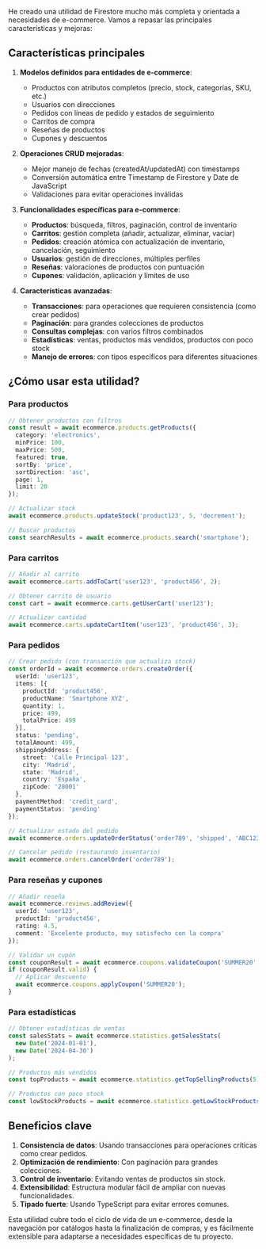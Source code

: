 He creado una utilidad de Firestore mucho más completa y orientada a necesidades de e-commerce. Vamos a repasar las principales características y mejoras:

## Características principales

1. **Modelos definidos para entidades de e-commerce**:
   - Productos con atributos completos (precio, stock, categorías, SKU, etc.)
   - Usuarios con direcciones
   - Pedidos con líneas de pedido y estados de seguimiento
   - Carritos de compra
   - Reseñas de productos
   - Cupones y descuentos

2. **Operaciones CRUD mejoradas**:
   - Mejor manejo de fechas (createdAt/updatedAt) con timestamps
   - Conversión automática entre Timestamp de Firestore y Date de JavaScript
   - Validaciones para evitar operaciones inválidas

3. **Funcionalidades específicas para e-commerce**:
   - **Productos**: búsqueda, filtros, paginación, control de inventario
   - **Carritos**: gestión completa (añadir, actualizar, eliminar, vaciar)
   - **Pedidos**: creación atómica con actualización de inventario, cancelación, seguimiento
   - **Usuarios**: gestión de direcciones, múltiples perfiles
   - **Reseñas**: valoraciones de productos con puntuación
   - **Cupones**: validación, aplicación y límites de uso

4. **Características avanzadas**:
   - **Transacciones**: para operaciones que requieren consistencia (como crear pedidos)
   - **Paginación**: para grandes colecciones de productos
   - **Consultas complejas**: con varios filtros combinados
   - **Estadísticas**: ventas, productos más vendidos, productos con poco stock
   - **Manejo de errores**: con tipos específicos para diferentes situaciones

## ¿Cómo usar esta utilidad?

### Para productos

```typescript
// Obtener productos con filtros
const result = await ecommerce.products.getProducts({
  category: 'electronics',
  minPrice: 100,
  maxPrice: 500,
  featured: true,
  sortBy: 'price',
  sortDirection: 'asc',
  page: 1,
  limit: 20
});

// Actualizar stock
await ecommerce.products.updateStock('product123', 5, 'decrement');

// Buscar productos
const searchResults = await ecommerce.products.search('smartphone');
```

### Para carritos

```typescript
// Añadir al carrito
await ecommerce.carts.addToCart('user123', 'product456', 2);

// Obtener carrito de usuario
const cart = await ecommerce.carts.getUserCart('user123');

// Actualizar cantidad
await ecommerce.carts.updateCartItem('user123', 'product456', 3);
```

### Para pedidos

```typescript
// Crear pedido (con transacción que actualiza stock)
const orderId = await ecommerce.orders.createOrder({
  userId: 'user123',
  items: [{
    productId: 'product456',
    productName: 'Smartphone XYZ',
    quantity: 1,
    price: 499,
    totalPrice: 499
  }],
  status: 'pending',
  totalAmount: 499,
  shippingAddress: {
    street: 'Calle Principal 123',
    city: 'Madrid',
    state: 'Madrid',
    country: 'España',
    zipCode: '28001'
  },
  paymentMethod: 'credit_card',
  paymentStatus: 'pending'
});

// Actualizar estado del pedido
await ecommerce.orders.updateOrderStatus('order789', 'shipped', 'ABC123456');

// Cancelar pedido (restaurando inventario)
await ecommerce.orders.cancelOrder('order789');
```

### Para reseñas y cupones

```typescript
// Añadir reseña
await ecommerce.reviews.addReview({
  userId: 'user123',
  productId: 'product456',
  rating: 4.5,
  comment: 'Excelente producto, muy satisfecho con la compra'
});

// Validar un cupón
const couponResult = await ecommerce.coupons.validateCoupon('SUMMER20', 150);
if (couponResult.valid) {
  // Aplicar descuento
  await ecommerce.coupons.applyCoupon('SUMMER20');
}
```

### Para estadísticas

```typescript
// Obtener estadísticas de ventas
const salesStats = await ecommerce.statistics.getSalesStats(
  new Date('2024-01-01'),
  new Date('2024-04-30')
);

// Productos más vendidos
const topProducts = await ecommerce.statistics.getTopSellingProducts(5);

// Productos con poco stock
const lowStockProducts = await ecommerce.statistics.getLowStockProducts(10);
```

## Beneficios clave

1. **Consistencia de datos**: Usando transacciones para operaciones críticas como crear pedidos.
2. **Optimización de rendimiento**: Con paginación para grandes colecciones.
3. **Control de inventario**: Evitando ventas de productos sin stock.
4. **Extensibilidad**: Estructura modular fácil de ampliar con nuevas funcionalidades.
5. **Tipado fuerte**: Usando TypeScript para evitar errores comunes.

Esta utilidad cubre todo el ciclo de vida de un e-commerce, desde la navegación por catálogos hasta la finalización de compras, y es fácilmente extensible para adaptarse a necesidades específicas de tu proyecto.

